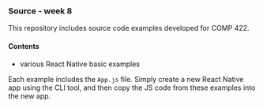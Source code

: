 ### Source - week 8

This repository includes source code examples developed for COMP 422.

#### Contents
* various React Native basic examples

Each example includes the `App.js` file. Simply create a new React Native app using the CLI tool, and then copy the JS code from these examples into the new app.
